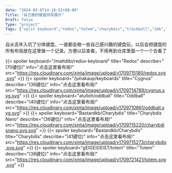 ```yaml
---
date: "2024-03-6T14:18:52+08:00"
Title: "自己做的键盘布局展示"
Draft: false
Type: "project"
Tags: ["split keyboard","redox","totem","charybdis","trackball","zmk","qmk"]
---
```

自从去年入坑了分体键盘，一直都会做一些自己感兴趣的键盘玩，以后会把键盘的所有布局放在这里做一个记录。方便以后查看，不用再到仓库里面一个一个去看了
<!--more-->
{{< spoiler keyboard="/mattdibi/redox-keyboard" title="Redox" describe="(70键位)" info="点击这里看布局!" src="https://res.cloudinary.com/xinta/image/upload/v1709715180/redox.svg.svg" >}}
{{< spoiler keyboard="/juhakaup/keyboards" title="Cygnus" describe="(36键位)" info="点击这里看布局!" src="https://res.cloudinary.com/xinta/image/upload/v1709714789/cygnus.svg.svg" >}}
{{< spoiler keyboard="atulloh/oddball" title="Oddball" describe="(40键位)" info="点击这里看布局!" src="https://res.cloudinary.com/xinta/image/upload/v1709710661/oddball.svg.svg" >}}
{{< spoiler keyboard="Bastardkb/Charybdis" title="Charybdis Nano" describe="(36键位)" info="点击这里看布局!" src="https://res.cloudinary.com/xinta/image/upload/v1709715220/charybdisnano.svg.svg" >}}
{{< spoiler keyboard="Bastardkb/Charybdis" title="Charybdis" describe="(41键位)" info="点击这里看布局!" src="https://res.cloudinary.com/xinta/image/upload/v1709715273/charybdis.svg.svg" >}}
{{< spoiler keyboard="gEIGEIGEIST/totem" title="Totem" describe="(38键位)" info="点击这里看布局!" src="https://res.cloudinary.com/xinta/image/upload/v1709721421/totem.svg.svg" >}}
